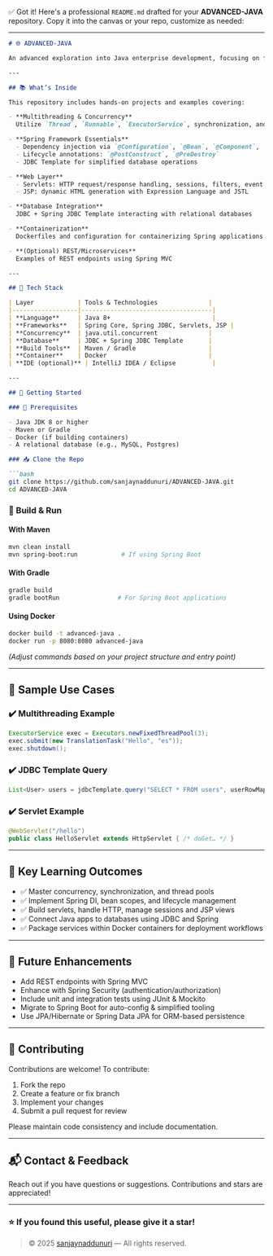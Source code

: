 ✅ Got it! Here's a professional `README.md` drafted for your **ADVANCED-JAVA** repository. Copy it into the canvas or your repo, customize as needed:

---

````markdown
# 🌐 ADVANCED‑JAVA

An advanced exploration into Java enterprise development, focusing on frameworks, multithreading, web services, and database connectivity. Elevate your Core‑Java skills with modular, scalable, and production-ready patterns.

---

## 📚 What’s Inside

This repository includes hands-on projects and examples covering:

- **Multithreading & Concurrency**  
  Utilize `Thread`, `Runnable`, `ExecutorService`, synchronization, and thread-safe collections.

- **Spring Framework Essentials**  
  - Dependency injection via `@Configuration`, `@Bean`, `@Component`, `@Autowired`  
  - Lifecycle annotations: `@PostConstruct`, `@PreDestroy`  
  - JDBC Template for simplified database operations

- **Web Layer**  
  - Servlets: HTTP request/response handling, sessions, filters, event listeners  
  - JSP: dynamic HTML generation with Expression Language and JSTL

- **Database Integration**  
  JDBC + Spring JDBC Template interacting with relational databases

- **Containerization**  
  Dockerfiles and configuration for containerizing Spring applications

- **(Optional) REST/Microservices**  
  Examples of REST endpoints using Spring MVC

---

## 🧰 Tech Stack

| Layer            | Tools & Technologies              |
|------------------|------------------------------------|
| **Language**     | Java 8+                            |
| **Frameworks**   | Spring Core, Spring JDBC, Servlets, JSP |
| **Concurrency**  | java.util.concurrent              |
| **Database**     | JDBC + Spring JDBC Template       |
| **Build Tools**  | Maven / Gradle                    |
| **Container**    | Docker                            |
| **IDE (optional)** | IntelliJ IDEA / Eclipse          |

---

## 🚀 Getting Started

### 🔧 Prerequisites

- Java JDK 8 or higher  
- Maven or Gradle  
- Docker (if building containers)  
- A relational database (e.g., MySQL, Postgres)

### 📥 Clone the Repo

```bash
git clone https://github.com/sanjaynaddunuri/ADVANCED-JAVA.git
cd ADVANCED-JAVA
````

### 🧩 Build & Run

#### With Maven

```bash
mvn clean install
mvn spring-boot:run            # If using Spring Boot
```

#### With Gradle

```bash
gradle build
gradle bootRun                # For Spring Boot applications
```

#### Using Docker

```bash
docker build -t advanced-java .
docker run -p 8080:8080 advanced-java
```

*(Adjust commands based on your project structure and entry point)*

---

## 🧠 Sample Use Cases

### ✔️ Multithreading Example

```java
ExecutorService exec = Executors.newFixedThreadPool(3);
exec.submit(new TranslationTask("Hello", "es"));
exec.shutdown();
```

### ✔️ JDBC Template Query

```java
List<User> users = jdbcTemplate.query("SELECT * FROM users", userRowMapper);
```

### ✔️ Servlet Example

```java
@WebServlet("/hello")
public class HelloServlet extends HttpServlet { /* doGet… */ }
```

---

## 🎯 Key Learning Outcomes

* ✅ Master concurrency, synchronization, and thread pools
* ✅ Implement Spring DI, bean scopes, and lifecycle management
* ✅ Build servlets, handle HTTP, manage sessions and JSP views
* ✅ Connect Java apps to databases using JDBC and Spring
* ✅ Package services within Docker containers for deployment workflows

---

## 🌱 Future Enhancements

* Add REST endpoints with Spring MVC
* Enhance with Spring Security (authentication/authorization)
* Include unit and integration tests using JUnit & Mockito
* Migrate to Spring Boot for auto-config & simplified tooling
* Use JPA/Hibernate or Spring Data JPA for ORM-based persistence

---

## 🤝 Contributing

Contributions are welcome! To contribute:

1. Fork the repo
2. Create a feature or fix branch
3. Implement your changes
4. Submit a pull request for review

Please maintain code consistency and include documentation.

---

## 📬 Contact & Feedback

Reach out if you have questions or suggestions. Contributions and stars are appreciated!

---

### ⭐ If you found this useful, please give it a star!

> © 2025 [sanjaynaddunuri](https://github.com/sanjaynaddunuri) — All rights reserved.
